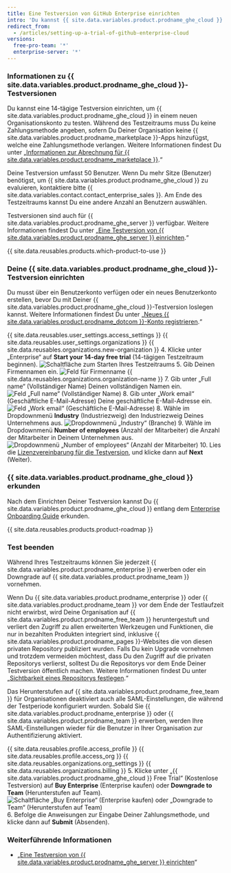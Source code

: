 ```yaml
---
title: Eine Testversion von GitHub Enterprise einrichten
intro: 'Du kannst {{ site.data.variables.product.prodname_ghe_cloud }} kostenlos testen.'
redirect_from:
  - /articles/setting-up-a-trial-of-github-enterprise-cloud
versions:
  free-pro-team: '*'
  enterprise-server: '*'
---
```


### Informationen zu {{ site.data.variables.product.prodname_ghe_cloud }}-Testversionen

Du kannst eine 14-tägige Testversion einrichten, um {{ site.data.variables.product.prodname_ghe_cloud }} in einem neuen Organisationskonto zu testen. Während des Testzeitraums muss Du keine Zahlungsmethode angeben, sofern Du Deiner Organisation keine {{ site.data.variables.product.prodname_marketplace }}-Apps hinzufügst, welche eine Zahlungsmethode verlangen. Weitere Informationen findest Du unter „<a href="/articles/about-billing-for-github-marketplace/" class="dotcom-only">Informationen zur Abrechnung für {{ site.data.variables.product.prodname_marketplace }}</a>.“

Deine Testversion umfasst 50 Benutzer. Wenn Du mehr Sitze (Benutzer) benötigst, um {{ site.data.variables.product.prodname_ghe_cloud }} zu evaluieren, kontaktiere bitte {{ site.data.variables.contact.contact_enterprise_sales }}. Am Ende des Testzeitraums kannst Du eine andere Anzahl an Benutzern auswählen.

Testversionen sind auch für {{ site.data.variables.product.prodname_ghe_server }} verfügbar. Weitere Informationen findest Du unter „[Eine Testversion von {{ site.data.variables.product.prodname_ghe_server }} einrichten](/articles/setting-up-a-trial-of-github-enterprise-server).“

{{ site.data.reusables.products.which-product-to-use }}

### Deine {{ site.data.variables.product.prodname_ghe_cloud }}-Testversion einrichten

Du musst über ein Benutzerkonto verfügen oder ein neues Benutzerkonto erstellen, bevor Du mit Deiner {{ site.data.variables.product.prodname_ghe_cloud }}-Testversion loslegen kannst. Weitere Informationen findest Du unter „<a href="/articles/signing-up-for-a-new-github-account" class="dotcom-only">Neues {{ site.data.variables.product.prodname_dotcom }}-Konto registrieren</a>.“

{{ site.data.reusables.user_settings.access_settings }}
{{ site.data.reusables.user_settings.organizations }}
{{ site.data.reusables.organizations.new-organization }}
4. Klicke unter „Enterprise“ auf **Start your 14-day free trial** (14-tägigen Testzeitraum beginnen). ![Schaltfläche zum Starten Ihres Testzeitraums](/assets/images/help/organizations/start-trial-button.png)
5. Gib Deinen Firmennamen ein. ![Feld für Firmenname](/assets/images/help/organizations/company-name-field.png)
{{ site.data.reusables.organizations.organization-name }}
7. Gib unter „Full name“ (Vollständiger Name) Deinen vollständigen Namen ein. ![Feld „Full name“ (Vollständiger Name)](/assets/images/help/organizations/full-name-field.png)
8. Gib unter „Work email“ (Geschäftliche E-Mail-Adresse) Deine geschäftliche E-Mail-Adresse ein. ![Feld „Work email“ (Geschäftliche E-Mail-Adresse)](/assets/images/help/organizations/work-email-field.png)
8. Wähle im Dropdownmenü **Industry** (Industriezweig) den Industriezweig Deines Unternehmens aus. ![Dropdownmenü „Industry“ (Branche)](/assets/images/help/organizations/industry-drop-down.png)
9. Wähle im Dropdownmenü **Number of employees** (Anzahl der Mitarbeiter) die Anzahl der Mitarbeiter in Deinem Unternehmen aus. ![Dropdownmenü „Number of employees“ (Anzahl der Mitarbeiter)](/assets/images/help/organizations/employees-drop-down.png)
10. Lies die <a href="/articles/github-enterprise-cloud-evaluation-agreement" class="dotcom-only">Lizenzvereinbarung für die Testversion</a>, und klicke dann auf **Next** (Weiter).

### {{ site.data.variables.product.prodname_ghe_cloud }} erkunden

Nach dem Einrichten Deiner Testversion kannst Du {{ site.data.variables.product.prodname_ghe_cloud }} entlang dem [Enterprise Onboarding Guide](https://resources.github.com/enterprise-onboarding/) erkunden.

{{ site.data.reusables.products.product-roadmap }}

### Test beenden

Während Ihres Testzeitraums können Sie jederzeit {{ site.data.variables.product.prodname_enterprise }} erwerben oder ein Downgrade auf {{ site.data.variables.product.prodname_team }} vornehmen.

Wenn Du {{ site.data.variables.product.prodname_enterprise }} oder {{ site.data.variables.product.prodname_team }} vor dem Ende der Testlaufzeit nicht erwirbst, wird Deine Organisation auf {{ site.data.variables.product.prodname_free_team }} heruntergestuft und verliert den Zugriff zu allen erweiterten Werkzeugen und Funktionen, die nur in bezahlten Produkten integriert sind, inklusive {{ site.data.variables.product.prodname_pages }}-Websites die von diesen privaten Repository publiziert wurden. Falls Du kein Upgrade vornehmen und trotzdem vermeiden möchtest, dass Du den Zugriff auf die privaten Repositorys verlierst, solltest Du die Repositorys vor dem Ende Deiner Testversion öffentlich machen. Weitere Informationen findest Du unter „[Sichtbarkeit eines Repositorys festlegen](/articles/setting-repository-visibility).“

Das Herunterstufen auf {{ site.data.variables.product.prodname_free_team }} für Organisationen deaktiviert auch alle SAML-Einstellungen, die während der Testperiode konfiguriert wurden. Sobald Sie {{ site.data.variables.product.prodname_enterprise }} oder {{ site.data.variables.product.prodname_team }} erwerben, werden Ihre SAML-Einstellungen wieder für die Benutzer in Ihrer Organisation zur Authentifizierung aktiviert.

{{ site.data.reusables.profile.access_profile }}
{{ site.data.reusables.profile.access_org }}
{{ site.data.reusables.organizations.org_settings }}
{{ site.data.reusables.organizations.billing }}
5. Klicke unter „{{ site.data.variables.product.prodname_ghe_cloud }} Free Trial“ (Kostenlose Testversion) auf **Buy Enterprise** (Enterprise kaufen) oder **Downgrade to Team** (Herunterstufen auf Team). ![Schaltfläche „Buy Enterprise“ (Enterprise kaufen) oder „Downgrade to Team“ (Herunterstufen auf Team)](/assets/images/help/organizations/finish-trial-buttons.png)
6. Befolge die Anweisungen zur Eingabe Deiner Zahlungsmethode, und klicke dann auf **Submit** (Absenden).

### Weiterführende Informationen

- „[Eine Testversion von {{ site.data.variables.product.prodname_ghe_server }} einrichten](/articles/setting-up-a-trial-of-github-enterprise-server)“
